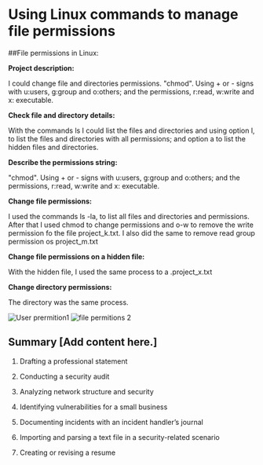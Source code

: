 # Using Linux commands to manage file permissions

##File permissions in Linux:

**Project description:**

I could change file and directories permissions. "chmod". Using + or - signs with u:users, g:group and o:others; and the permissions, r:read, w:write and x: executable.

**Check file and directory details:**

With the commands ls I could list the files and directories and using option l, to list the files and directories with all permissions; and option a to list the hidden files and directories.

**Describe the permissions string:**

"chmod". Using + or - signs with u:users, g:group and o:others; and the permissions, r:read, w:write and x: executable.

**Change file permissions:**

I used the commands ls -la, to list all files and directories and permissions. After that I used chmod to change permissions and o-w to remove the write permission fo the file project_k.txt. I also did the same to remove read group permission os project_m.txt


**Change file permissions on a hidden file:**

With the hidden file, I used the same process to a .project_x.txt

**Change directory permissions:**

The directory was the same process.


![User prermition1](https://github.com/evedark/Cybersecurity-Portfolio/assets/6460489/62864ac4-f667-4665-b78f-4ce98788d2dc)
![file permitions 2](https://github.com/evedark/Cybersecurity-Portfolio/assets/6460489/cd8a29ff-29de-46b5-8d8d-b598f0f530f2)

Summary
[Add content here.]
--------------------------------------------------------------------------------------------------------------------------------------------------------------------

1. Drafting a professional statement
2. Conducting a security audit
3. Analyzing network structure and security


6. Identifying vulnerabilities for a small business
7. Documenting incidents with an incident handler’s journal
8. Importing and parsing a text file in a security-related scenario
9. Creating or revising a resume






